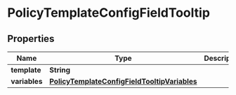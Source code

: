 # PolicyTemplateConfigFieldTooltip

## Properties
Name | Type | Description | Notes
------------ | ------------- | ------------- | -------------
**template** | **String** |  |  [optional]
**variables** | [**PolicyTemplateConfigFieldTooltipVariables**](PolicyTemplateConfigFieldTooltipVariables.md) |  |  [optional]
